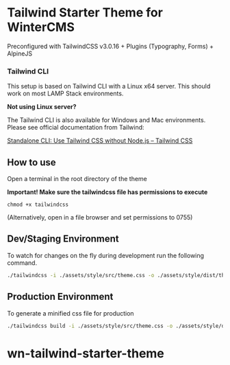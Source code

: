 # Tailwind Starter Theme for WinterCMS

Preconfigured with TailwindCSS v3.0.16 + Plugins (Typography, Forms) + AlpineJS

### Tailwind CLI

This setup is based on Tailwind CLI with a Linux x64 server. This should work on most LAMP Stack environments.

**Not using Linux server?**

The Tailwind CLI is also available for Windows and Mac environments. Please see official documentation from Tailwind:

[Standalone CLI: Use Tailwind CSS without Node.js – Tailwind CSS](https://tailwindcss.com/blog/standalone-cli)

## How to use

Open a terminal in the root directory of the theme

**Important! Make sure the tailwindcss file has permissions to execute**

`chmod +x tailwindcss`

(Alternatively, open in a file browser and set permissions to 0755)

## Dev/Staging Environment

To watch for changes on the fly during development run the following command.

```bash
./tailwindcss -i ./assets/style/src/theme.css -o ./assets/style/dist/theme.css --watch
```

## Production Environment

To generate a minified css file for production

```bash
./tailwindcss build -i ./assets/style/src/theme.css -o ./assets/style/dist/theme.css --minify
```
# wn-tailwind-starter-theme
